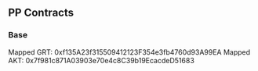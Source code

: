 ## PP Contracts

### Base

Mapped GRT: 0xf135A23f315509412123F354e3fb4760d93A99EA
Mapped AKT: 0x7f981c871A03903e70e4c8C39b19EcacdeD51683
